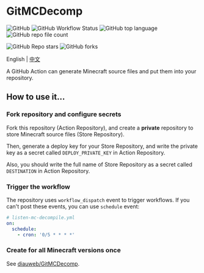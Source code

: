 # GitMCDecomp

![GitHub](https://img.shields.io/github/license/Nickid2018/GitMCDecomp)
![GitHub Workflow Status](https://img.shields.io/github/workflow/status/Nickid2018/GitMCDecomp/listen-mc-decompile)
![GitHub top language](https://img.shields.io/github/languages/top/Nickid2018/GitMCDecomp)
![GitHub repo file count](https://img.shields.io/github/directory-file-count/Nickid2018/GitMCDecomp)

![GitHub Repo stars](https://img.shields.io/github/stars/Nickid2018/GitMCDecomp?style=social)
![GitHub forks](https://img.shields.io/github/forks/Nickid2018/GitMCDecomp?style=social)

English | [中文](README-zh.md)

A GitHub Action can generate Minecraft source files and put them into your repository.

## How to use it...

### Fork repository and configure secrets

Fork this repository (Action Repository), and create a **private** repository to store
Minecraft source files (Store Repository).

Then, generate a deploy key for your Store Repository, and write the private key as
a secret called `DEPLOY_PRIVATE_KEY` in Action Repository.

Also, you should write the full name of Store Repository as a secret called
`DESTINATION` in Action Repository.

### Trigger the workflow

The repository uses `workflow_dispatch` event to trigger workflows. 
If you can't post these events, you can use `schedule` event:

```yaml
# listen-mc-decompile.yml
on:
  schedule:
    - cron: '0/5 * * * *'
```

### Create for all Minecraft versions once

See [diauweb/GitMCDecomp](https://github.com/diauweb/GitMCDecomp).